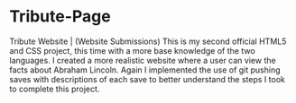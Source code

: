 # Tribute-Page
Tribute Website | (Website Submissions)
This is my second official HTML5 and CSS project, this time with a more base knowledge of the two languages. I created a more realistic website where a user can view the facts about Abraham Lincoln. Again I implemented the use of git pushing saves with descriptions of each save to better understand the steps I took to complete this project. 
